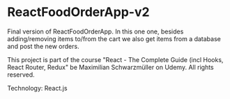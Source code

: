 # ReactFoodOrderApp-v2

Final version of ReactFoodOrderApp. In this one one, besides adding/removing items to/from the cart we also get items from a database and post the new orders.

This project is part of the course "React - The Complete Guide (incl Hooks, React Router, Redux" be Maximilian Schwarzmüller on Udemy. All rights reserved.

Technology: React.js
